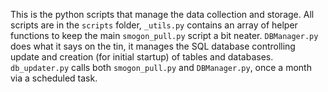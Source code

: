This is the python scripts that manage the data collection and storage. All scripts are in the `scripts` folder, `_utils.py` contains an array of helper functions
to keep the main `smogon_pull.py` script a bit neater. `DBManager.py` does what it says on the tin, it manages the SQL database controlling update and creation (for initial startup) of tables and databases. `db_updater.py` calls both `smogon_pull.py` and `DBManager.py`, once a month via a scheduled task. 